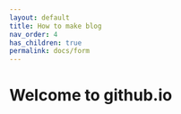 ```yaml
---
layout: default
title: How to make blog
nav_order: 4
has_children: true
permalink: docs/form
---
```


# Welcome to github.io